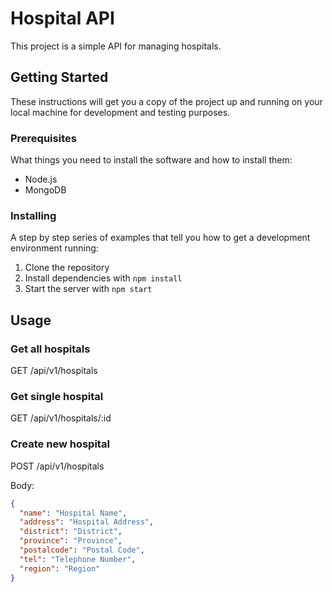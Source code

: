 # Hospital API

This project is a simple API for managing hospitals.

## Getting Started

These instructions will get you a copy of the project up and running on your local machine for development and testing purposes.

### Prerequisites

What things you need to install the software and how to install them:

- Node.js
- MongoDB

### Installing

A step by step series of examples that tell you how to get a development environment running:

1. Clone the repository
2. Install dependencies with `npm install`
3. Start the server with `npm start`

## Usage

### Get all hospitals

GET /api/v1/hospitals

### Get single hospital

GET /api/v1/hospitals/:id

### Create new hospital

POST /api/v1/hospitals

Body:

```json
{
  "name": "Hospital Name",
  "address": "Hospital Address",
  "district": "District",
  "province": "Province",
  "postalcode": "Postal Code",
  "tel": "Telephone Number",
  "region": "Region"
}
